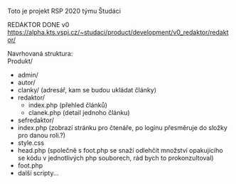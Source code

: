 Toto je projekt RSP 2020 týmu Študáci

REDAKTOR DONE v0
https://alpha.kts.vspj.cz/~studaci/product/development/v0_redaktor/redaktor/


Navrhovaná struktura:  
Produkt/
  - admin/
  - autor/
  - clanky/ (adresář, kam se budou ukládat články)
  - redaktor/
    - index.php (přehled článků)
    - clanek.php (detail jednoho článku)
  - sefredaktor/
  - index.php (zobrazí stránku pro čtenáře, po loginu přesměruje do složky pro danou roli.?)
  - style.css
  - head.php (společně s foot.php se snaží odlehčit množství opakujícího se kódu v jednotlivých php souborech, rád bych to prokonzultoval)
  - foot.php
  - další scripty...